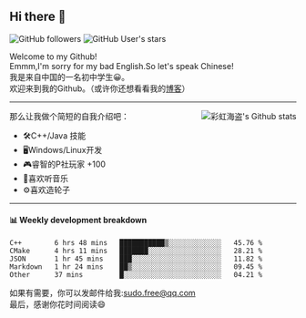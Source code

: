 ## Hi there 👋

![GitHub followers](https://img.shields.io/github/followers/chhdao?style=social)
![GitHub User's stars](https://img.shields.io/github/stars/chhdao?style=social)

Welcome to my Github!  
Emmm,I'm sorry for my bad English.So let's speak Chinese!  
我是来自中国的一名初中学生😀。  
欢迎来到我的Github。（或许你还想看看我的[博客](https://chhdao.github.io)）  
<hr>

<div align="right"><img alt="彩虹海盗's Github stats" align="right" src="https://github-readme-stats.vercel.app/api?username=chhdao"/></div>

那么让我做个简短的自我介绍吧：  
+ 🛠️C++/Java 技能  
+ 🖥️Windows/Linux开发  
+ 🎮睿智的P社玩家 +100  
+ 🎵喜欢听音乐  
+ ⚙️喜欢造轮子
<hr>

#### 📊 Weekly development breakdown
<!--START_SECTION:waka-->
```text
C++        6 hrs 48 mins   ███████████▒░░░░░░░░░░░░░   45.76 % 
CMake      4 hrs 11 mins   ███████░░░░░░░░░░░░░░░░░░   28.21 % 
JSON       1 hr 45 mins    ███░░░░░░░░░░░░░░░░░░░░░░   11.82 % 
Markdown   1 hr 24 mins    ██▒░░░░░░░░░░░░░░░░░░░░░░   09.45 % 
Other      37 mins         █░░░░░░░░░░░░░░░░░░░░░░░░   04.21 % 
```
<!--END_SECTION:waka-->

如果有需要，你可以发邮件给我:sudo.free@qq.com  
最后，感谢你花时间阅读😄

